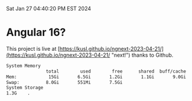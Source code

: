 Sat Jan 27 04:40:20 PM EST 2024

# Angular 16?


This project is live at [https://kusl.github.io/ngnext-2023-04-21/](https://kusl.github.io/ngnext-2023-04-21/ "next!") thanks to Github.

```bash
System Memory
               total        used        free      shared  buff/cache   available
Mem:            15Gi       6.5Gi       1.2Gi       1.1Gi       9.0Gi       8.8Gi
Swap:          8.0Gi       551Mi       7.5Gi
System Storage
1.3G	.
```
